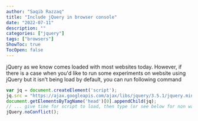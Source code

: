 ```yaml
---
author: "Saqib Razzaq"
title: "Include jQuery in browser console"
date: "2022-07-11"
description: ""
categories: ["jquery"]
tags: ["browsers"]
ShowToc: true
TocOpen: false
---
```

jQuery as we know comes loaded with most websites today. However, if there is a case when you'd like to run some experiments on website using jQuery but it isn't being load by default, you can run following command

```javascript
var jq = document.createElement('script');
jq.src = "https://ajax.googleapis.com/ajax/libs/jquery/3.5.1/jquery.min.js";
document.getElementsByTagName('head')[0].appendChild(jq);
// ... give time for script to load, then type (or see below for non wait option)
jQuery.noConflict();
```